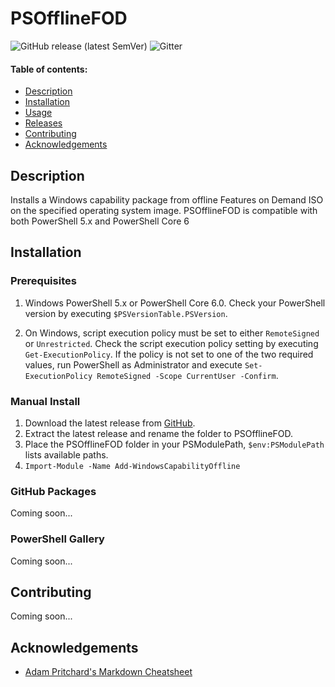 # PSOfflineFOD
![GitHub release (latest SemVer)](https://img.shields.io/github/v/release/altCipher/PSOfflineFOD)
![Gitter](https://img.shields.io/gitter/room/altCipher/PSOfflineFOD)

#### Table of contents:

- [Description](#description)
- [Installation](#installation)
- [Usage](#usage)
- [Releases](#releases)
- [Contributing](#contributing)
- [Acknowledgements](#acknowledgements)

## Description
Installs a Windows capability package from offline Features on Demand ISO on the specified operating system image. PSOfflineFOD is compatible with both PowerShell 5.x and PowerShell Core 6

## Installation
### Prerequisites
1. Windows PowerShell 5.x or PowerShell Core 6.0. Check your PowerShell version by executing `$PSVersionTable.PSVersion`.

2. On Windows, script execution policy must be set to either `RemoteSigned` or `Unrestricted`. Check the script execution policy setting by executing `Get-ExecutionPolicy`. If the policy is not set to one of the two required values, run PowerShell as Administrator and execute `Set-ExecutionPolicy RemoteSigned -Scope CurrentUser -Confirm`.

### Manual Install
1. Download the latest release from [GitHub][latest-release].
2. Extract the latest release and rename the folder to PSOfflineFOD.
3. Place the PSOfflineFOD folder in your PSModulePath, `$env:PSModulePath` lists available paths.
4. `Import-Module -Name Add-WindowsCapabilityOffline`

### GitHub Packages
Coming soon...
### PowerShell Gallery
Coming soon...

## Contributing
Coming soon...

## Acknowledgements
* [Adam Pritchard's Markdown Cheatsheet](https://github.com/adam-p/markdown-here/wiki/Markdown-Cheatsheet)

[latest-release]:https://github.com/altcipher/PSOfflineFOD/releases/latest